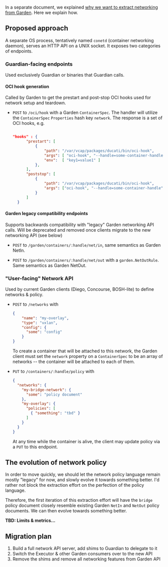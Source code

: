In a separate document, we explained [why we want to extract networking from Garden](why-extract-api.md).  Here we explain how.

## Proposed approach
A separate OS process, tentatively named `conetd` (container networking daemon), serves an HTTP API on a UNIX socket.  It exposes two categories of endpoints.

### Guardian-facing endpoints
Used exclusively Guardian or binaries that Guardian calls.

#### OCI hook generation
Called by Garden to get the prestart and post-stop OCI hooks used for network setup and teardown.
- `POST` to `/oci/hook` with a Garden `ContainerSpec`.  The handler will utilize the `ContainerSpec` `Properties` hash key `network`.  The response is a set of OCI hooks, e.g.

  ```json
  
  "hooks" : {
        "prestart": [
            {
                "path": "/var/vcap/packages/ducati/bin/oci-hook",
                "args": [ "oci-hook", "--handle=some-container-handle", "--action=up", "--vni=12345"],
                "env":  [ "key1=value1" ]
            },
        ],
        "poststop": [
            {
                "path": "/var/vcap/packages/ducati/bin/oci-hook",
                "args": ["oci-hook", "--handle=some-container-handle", "--action=down" ]
            }
        ]
    }
  ```
  
#### Garden legacy compatibility endpoints
Supports backwards compatibility with "legacy" Garden networking API calls.  Will be deprecated and removed once clients migrate to the new networking API (see below)

- `POST` to `/garden/containers/:handle/net/in`, same semantics as Garden NetIn.

- `POST` to `/garden/containers/:handle/net/out` with a `garden.NetOutRule`.  Same semantics as Garden NetOut.



### "User-facing" Network API
Used by current Garden clients (Diego, Concourse, BOSH-lite) to define networks & policy.

- `POST` to `/networks` with
  ```json
  {
      "name": "my-overlay",
      "type": "vxlan",
      "config": {
        "some": "config"
      }
  }
  ```

  To create a container that will be attached to this network, the Garden client must set the `network` property on a `ContainerSpec` to be an array of networks -- the container will be attached to each of them.
  
- `PUT` to `/containers/:handle/policy` with
  ```json
  {
    "networks": {
      "my-bridge-network": {
        "some": "policy document"
      },
      "my-overlay": {
        "policies": [
          { "something": "tbd" }
        ]
      }
    }
  }
  ```

  At any time while the container is alive, the client may update policy via a `PUT` to this endpoint.
  
## The evolution of network policy

In order to move quickly, we should let the network policy language remain mostly "legacy" for now, and slowly evolve it towards something better.  I'd rather not block the extraction effort on the perfection of the policy language.

Therefore, the first iteration of this extraction effort will have the `bridge` policy document closely resemble existing Garden `NetIn` and `NetOut` policy documents.  We can then evolve towards something better.

**TBD: Limits & metrics...**

## Migration plan
1. Build a full network API server, add shims to Guardian to delegate to it
2. Switch the Executor & other Garden consumers over to the new API
3. Remove the shims and remove all networking features from Garden API
